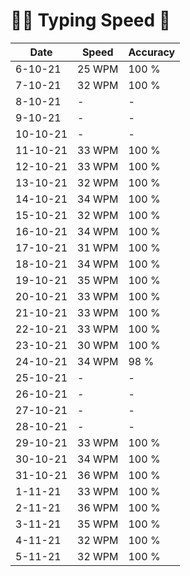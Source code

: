 # 🏃‍♂️ Typing Speed 🥈


|    Date     |   Speed   |   Accuracy  |
|----|-------|-------|
| 6-10-21 | 25 WPM  |  100 %  |
| 7-10-21 | 32 WPM  |  100 %  |
| 8-10-21 |  -  | - |
| 9-10-21 |  - |  -  |
| 10-10-21 |  - |  -  |
| 11-10-21 | 33 WPM  |  100 %  |
| 12-10-21 | 33 WPM  |  100 %  |
| 13-10-21 | 32 WPM  |  100 %  |
| 14-10-21 | 34 WPM  |  100 %  |
| 15-10-21 | 32 WPM  |  100 %  |
| 16-10-21 | 34 WPM  |  100 %  |
| 17-10-21 | 31 WPM  |  100 %  |
| 18-10-21 | 34 WPM  |  100 %  |
| 19-10-21 | 35 WPM  |  100 %  |
| 20-10-21 | 33 WPM  |  100 %  |
| 21-10-21 | 33 WPM  |  100 %  |
| 22-10-21 | 33 WPM  |  100 %  |
| 23-10-21 | 30 WPM  |  100 %  |
| 24-10-21 | 34 WPM  |  98 %   |
| 25-10-21 | -  |  -  |
| 26-10-21 | -  |  -  |
| 27-10-21 | -  |  -  |
| 28-10-21 | -  |  -  |
| 29-10-21 | 33 WPM  |  100 %  |
| 30-10-21 | 34 WPM  |  100 %  |
| 31-10-21 | 36 WPM  |  100 %  |
| 1-11-21  | 33 WPM  |  100 %  |
| 2-11-21  | 36 WPM  |  100 %  |
| 3-11-21  | 35 WPM  |  100 %  |
| 4-11-21  | 32 WPM  |  100 %  |
| 5-11-21  | 32 WPM  |  100 %  |
